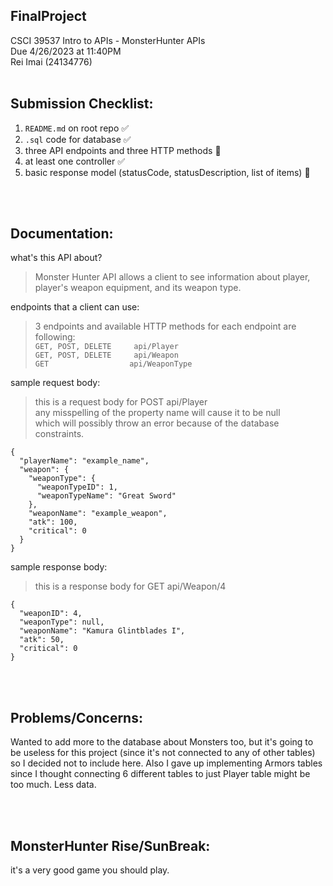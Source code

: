 ## FinalProject
CSCI 39537 Intro to APIs - MonsterHunter APIs
<br />
Due 4/26/2023 at 11:40PM
<br />
Rei Imai (24134776)
<br />
<br />

## Submission Checklist:
1. `README.md` on root repo ✅
2. `.sql` code for database ✅
3. three API endpoints and three HTTP methods 🛑
4. at least one controller ✅
5. basic response model (statusCode, statusDescription, list of items) 🛑

<br />
<br />

## Documentation:
what's this API about?
> Monster Hunter API allows a client to see information about player, player's weapon equipment, and its weapon type.

endpoints that a client can use:
> 3 endpoints and available HTTP methods for each endpoint are following: <br />
```GET, POST, DELETE     api/Player``` <br />
```GET, POST, DELETE     api/Weapon``` <br />
```GET                  api/WeaponType```

sample request body:
> this is a request body for POST api/Player <br />
any misspelling of the property name will cause it to be null <br />
which will possibly throw an error because of the database constraints.
```
{
  "playerName": "example_name", 
  "weapon": {
    "weaponType": {
      "weaponTypeID": 1,
      "weaponTypeName": "Great Sword"
    },
    "weaponName": "example_weapon",
    "atk": 100,
    "critical": 0
  }
}
```



sample response body:
> this is a response body for GET api/Weapon/4 <br />
```
{
  "weaponID": 4,
  "weaponType": null,
  "weaponName": "Kamura Glintblades I",
  "atk": 50,
  "critical": 0
}
```

<br />
<br />

## Problems/Concerns:
Wanted to add more to the database about Monsters too, but it's going to be useless for this project (since it's not connected to any of other tables) so I decided not to include here. Also I gave up implementing Armors tables since I thought connecting 6 different tables to just Player table might be too much. Less data.

<br />
<br />

## MonsterHunter Rise/SunBreak:
it's a very good game you should play.
